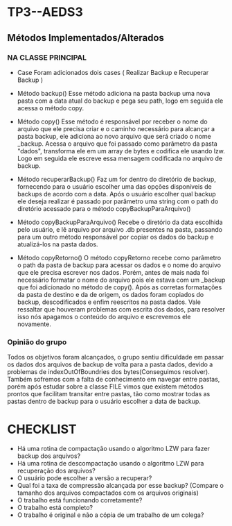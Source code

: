 # TP3--AEDS3
## Métodos Implementados/Alterados
### NA CLASSE PRINCIPAL
* Case
Foram adicionados dois cases ( Realizar Backup e Recuperar Backup )

* Método backup()
Esse método adiciona na pasta backup uma nova pasta com a data atual do backup e pega seu path, logo em seguida ele acessa o método copy.
* Método copy()
Esse método é responsável por receber o nome do arquivo que ele precisa criar e o caminho necessário para alcançar a pasta backup, ele adiciona ao novo arquivo que será criado o nome _backup. Acessa o arquivo que foi passado como parâmetro da pasta "dados", transforma ele em um array de bytes e codifica ele usando lzw. Logo em seguida ele escreve essa mensagem codificada no arquivo de backup.
* Método recuperarBackup()
Faz um for dentro do diretório de backup, fornecendo para o usuário escolher uma das opções disponíveis de backups de acordo com a data. Após o usuário escolher qual backup ele deseja realizar é passado por parâmetro uma string com o path do diretório acessado para o método copyBackupParaArquivo()
* Método copyBackupParaArquivo()
Recebe o diretório da data escolhida pelo usuário, e lê arquivo por arquivo .db presentes na pasta, passando para um outro método responsável por copiar os dados do backup e atualizá-los na pasta dados.
* Método copyRetorno()
O método copyRetorno recebe como parâmetro o path da pasta de backup para acessar os dados e o nome do arquivo que ele precisa escrever nos dados. Porém, antes de mais nada foi necessário formatar o nome do arquivo pois ele estava com um _backup que foi adicionado no método de copy(). Após as corretas formatações da pasta de destino e da de origem, os dados foram copiados do backup, descodificados e enfim reescritos na pasta dados. Vale ressaltar que houveram problemas com escrita dos dados, para resolver isso nós apagamos o conteúdo do arquivo e escrevemos ele novamente.

### Opinião do grupo

Todos os objetivos foram alcançados, o grupo sentiu dificuldade em passar os dados dos arquivos de backup de volta para a pasta dados, devido a problemas de indexOutOfBoundries dos bytes(Conseguimos resolver). Também sofremos com a falta de conhecimento em navegar entre pastas, porém após estudar sobre a classe FILE vimos que existem métodos prontos que facilitam transitar entre pastas, tão como mostrar todas as pastas dentro de backup para o usuário escolher a data de backup.

# CHECKLIST

* Há uma rotina de compactação usando o algoritmo LZW para fazer backup dos arquivos?
* Há uma rotina de descompactação usando o algoritmo LZW para recuperação dos arquivos?
* O usuário pode escolher a versão a recuperar?
* Qual foi a taxa de compressão alcançada por esse backup? (Compare o tamanho dos arquivos compactados com os arquivos originais)
* O trabalho está funcionando corretamente?
* O trabalho está completo?
* O trabalho é original e não a cópia de um trabalho de um colega?

